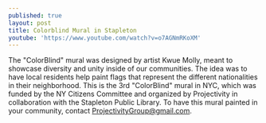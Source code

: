 ```yaml
---
published: true
layout: post
title: Colorblind Mural in Stapleton
youtube: 'https://www.youtube.com/watch?v=o7AGNmRKoXM'
---
```

The "ColorBlind" mural was designed by artist Kwue Molly, meant to showcase diversity and unity inside of our communities.  The idea was to have local residents help paint flags that represent the different nationalities in their neighborhood.  This is the 3rd "ColorBlind" mural in NYC, which was funded by the NY Citizens Committee and organized by Projectivity in collaboration with the Stapleton Public Library.  To have this mural painted in your community, contact ProjectivityGroup@gmail.com.
